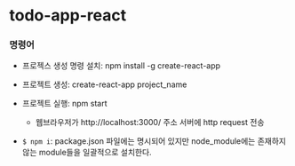 # todo-app-react

### 명령어

- 프로젝스 생성 명령 설치: npm install -g create-react-app
- 프로젝트 생성: create-react-app project_name
- 프로젝트 실행: npm start

  - 웹브라우저가 http://localhost:3000/ 주소 서버에 http request 전송

- `$ npm i`: package.json 파일에는 명시되어 있지만 node_module에는 존재하지 않는 module들을 일괄적으로 설치한다.
